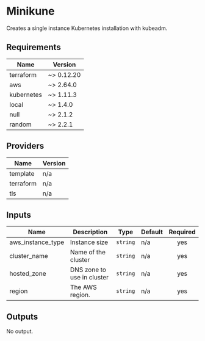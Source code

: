 # Minikune

Creates a single instance Kubernetes installation with kubeadm.


<!-- BEGINNING OF PRE-COMMIT-TERRAFORM DOCS HOOK -->
## Requirements

| Name | Version |
|------|---------|
| terraform | ~> 0.12.20 |
| aws | ~> 2.64.0 |
| kubernetes | ~> 1.11.3 |
| local | ~> 1.4.0 |
| null | ~> 2.1.2 |
| random | ~> 2.2.1 |

## Providers

| Name | Version |
|------|---------|
| template | n/a |
| terraform | n/a |
| tls | n/a |

## Inputs

| Name | Description | Type | Default | Required |
|------|-------------|------|---------|:--------:|
| aws\_instance\_type | Instance size | `string` | n/a | yes |
| cluster\_name | Name of the cluster | `string` | n/a | yes |
| hosted\_zone | DNS zone to use in cluster | `string` | n/a | yes |
| region | The AWS region. | `string` | n/a | yes |

## Outputs

No output.

<!-- END OF PRE-COMMIT-TERRAFORM DOCS HOOK -->
